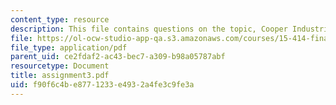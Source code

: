 ```yaml
---
content_type: resource
description: This file contains questions on the topic, Cooper Industries, Inc.
file: https://ol-ocw-studio-app-qa.s3.amazonaws.com/courses/15-414-financial-management-summer-2003/f90f6c4be8771233e4932a4fe3c9fe3a_assignment3.pdf
file_type: application/pdf
parent_uid: ce2fdaf2-ac43-bec7-a309-b98a05787abf
resourcetype: Document
title: assignment3.pdf
uid: f90f6c4b-e877-1233-e493-2a4fe3c9fe3a
---
```

